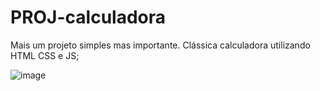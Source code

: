 # PROJ-calculadora
Mais um projeto simples mas importante. Clássica calculadora utilizando HTML CSS e JS;

![image](https://github.com/user-attachments/assets/34337b0b-46dc-44f6-a946-b05f2110013a)

